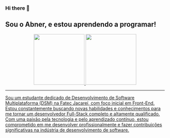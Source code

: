 ### Hi there 👋
## Sou o Abner, e estou aprendendo a programar!

<div align="center">
   <a href="https://github.com/abnercosta97">
   <img height="160em" src="https://github-readme-stats.vercel.app/api?username=abnercosta97&theme=dark&show_icons=true&hide_border=true&count_private=true"/>
   <img height="160em" src="https://github-readme-stats.vercel.app/api/top-langs/?username=abnercosta97&theme=dark&show_icons=true&hide_border=true&layout=compact"/>
</div>

---
   
Sou um estudante dedicado de Desenvolvimento de Software Multiplataforma (DSM) na Fatec Jacareí, com foco inicial em Front-End. Estou constantemente buscando novas habilidades e conhecimentos para me tornar um desenvolvedor Full-Stack completo e altamente qualificado. Com uma paixão pela tecnologia e pelo aprendizado contínuo, estou comprometido em me desenvolver profissionalmente e fazer contribuições significativas na indústria de desenvolvimento de software.
